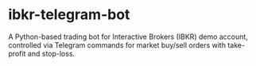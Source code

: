 # ibkr-telegram-bot
A Python-based trading bot for Interactive Brokers (IBKR) demo account, controlled via Telegram commands for market buy/sell orders with take-profit and stop-loss.
